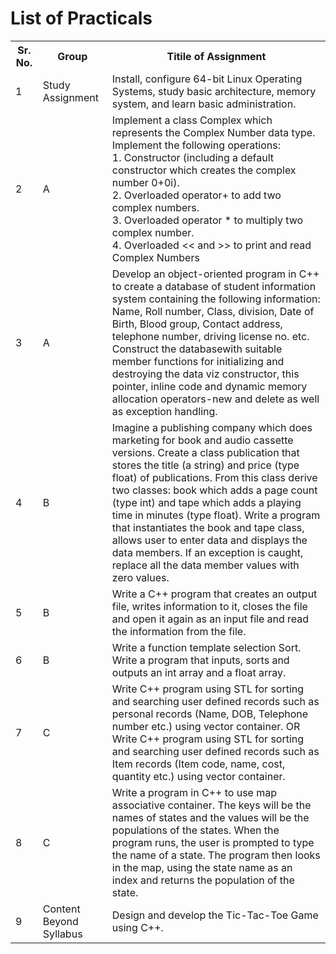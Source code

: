 # List of Practicals

<table style="width:100%">
  <tr>
    <th>Sr. No.</th>
    <th>Group</th>
    <th>Titile of Assignment</th>
  </tr>
  
  <tr>
    <td>1</td>
    <td>Study Assignment</td>
    <td>Install, configure 64-bit Linux Operating Systems, study
basic architecture, memory system, and learn basic
administration.</td>
  </tr>
  
  <tr>
    <td>2</td>
    <td>A</td>
    <td>Implement a class Complex which represents the Complex
Number data type. Implement the following operations:<br>
1. Constructor (including a default constructor which
creates the complex number 0+0i).<br>
2. Overloaded operator+ to add two complex numbers.<br>
3. Overloaded operator * to multiply two complex
number.<br>
4. Overloaded << and >> to print and read Complex
Numbers</td>
  </tr>
  
  <tr>
    <td>3</td>
    <td>A</td>
    <td>Develop an object-oriented program in C++ to create a
database of student information system containing the
following information: Name, Roll number, Class, division,
Date of Birth, Blood group, Contact address, telephone
number, driving license no. etc.
Construct the databasewith suitable member functions for
initializing and destroying the data viz constructor, this
pointer, inline code and dynamic memory allocation
operators-new and delete as well as exception handling.</td>
  </tr>
  
  <tr>
    <td>4</td>
    <td>B</td>
    <td>Imagine a publishing company which does marketing for
book and audio cassette versions. Create a class
publication that stores the title (a string) and price (type
float) of publications. From this class derive two classes:
book which adds a page count (type int) and tape which
adds a playing time in minutes (type float). Write a
program that instantiates the book and tape class, allows
user to enter data and displays the data members. If an
exception is caught, replace all the data member values
with zero values.</td>
  </tr>
  
  <tr>
    <td>5</td>
    <td>B</td>
    <td>Write a C++ program that creates an output file, writes
information to it, closes the file and open it again as an
input file and read the information from the file.</td>
  </tr>
  
  <tr>
    <td>6</td>
    <td>B</td>
    <td>Write a function template selection Sort. Write a program
that inputs, sorts and outputs an int array and a float array.</td>
  </tr>
  
  <tr>
    <td>7</td>
    <td>C</td>
    <td>Write C++ program using STL for sorting and searching
user defined records such as personal records (Name,
DOB, Telephone number etc.) using vector container.
OR Write C++ program using STL for sorting and
searching user defined records such as Item records (Item
code, name, cost, quantity etc.) using vector container.</td>
  </tr>
  
  <tr>
    <td>8</td>
    <td>C</td>
    <td>Write a program in C++ to use map associative container.
The keys will be the names of states and the values will be
the populations of the states. When the program runs, the
user is prompted to type the name of a state. The program
then looks in the map, using the state name as an index and
returns the
population of the state.</td>
  </tr>
  
  <tr>
    <td>9</td>
    <td>Content Beyond Syllabus</td>
    <td>Design and develop the Tic-Tac-Toe Game using C++.</td>
  </tr>
  
</table>
